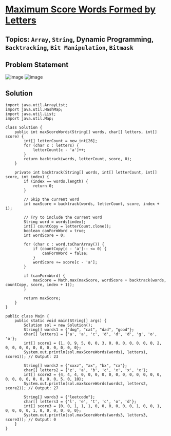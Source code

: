 # [Maximum Score Words Formed by Letters](https://leetcode.com/problems/maximum-score-words-formed-by-letters/description/)
## Topics: `Array`, `String`, Dynamic Programming, `Backtracking`, `Bit Manipulation`, `Bitmask`
## Problem Statement
![image](https://github.com/SiddhantKumarMaurya/LeetCode_Questions/assets/107787014/719d7519-4407-470a-839f-627f3387b654)
![image](https://github.com/SiddhantKumarMaurya/LeetCode_Questions/assets/107787014/e6f4fc01-1357-44cb-9db2-3283bd9d7192)
## Solution
```jython
import java.util.ArrayList;
import java.util.HashMap;
import java.util.List;
import java.util.Map;

class Solution {
    public int maxScoreWords(String[] words, char[] letters, int[] score) {
        int[] letterCount = new int[26];
        for (char c : letters) {
            letterCount[c - 'a']++;
        }
        return backtrack(words, letterCount, score, 0);
    }

    private int backtrack(String[] words, int[] letterCount, int[] score, int index) {
        if (index == words.length) {
            return 0;
        }

        // Skip the current word
        int maxScore = backtrack(words, letterCount, score, index + 1);

        // Try to include the current word
        String word = words[index];
        int[] countCopy = letterCount.clone();
        boolean canFormWord = true;
        int wordScore = 0;

        for (char c : word.toCharArray()) {
            if (countCopy[c - 'a']-- <= 0) {
                canFormWord = false;
            }
            wordScore += score[c - 'a'];
        }

        if (canFormWord) {
            maxScore = Math.max(maxScore, wordScore + backtrack(words, countCopy, score, index + 1));
        }

        return maxScore;
    }
}

public class Main {
    public static void main(String[] args) {
        Solution sol = new Solution();
        String[] words1 = {"dog", "cat", "dad", "good"};
        char[] letters1 = {'a', 'a', 'c', 'd', 'd', 'd', 'g', 'o', 'o'};
        int[] score1 = {1, 0, 9, 5, 0, 0, 3, 0, 0, 0, 0, 0, 0, 0, 2, 0, 0, 0, 0, 0, 0, 0, 0, 0, 0, 0};
        System.out.println(sol.maxScoreWords(words1, letters1, score1)); // Output: 23

        String[] words2 = {"xxxz", "ax", "bx", "cx"};
        char[] letters2 = {'z', 'a', 'b', 'c', 'x', 'x', 'x'};
        int[] score2 = {4, 4, 4, 0, 0, 0, 0, 0, 0, 0, 0, 0, 0, 0, 0, 0, 0, 0, 0, 0, 0, 0, 0, 5, 0, 10};
        System.out.println(sol.maxScoreWords(words2, letters2, score2)); // Output: 27

        String[] words3 = {"leetcode"};
        char[] letters3 = {'l', 'e', 't', 'c', 'o', 'd'};
        int[] score3 = {0, 0, 1, 1, 1, 0, 0, 0, 0, 0, 0, 1, 0, 0, 1, 0, 0, 0, 0, 1, 0, 0, 0, 0, 0, 0};
        System.out.println(sol.maxScoreWords(words3, letters3, score3)); // Output: 0
    }
}
```
